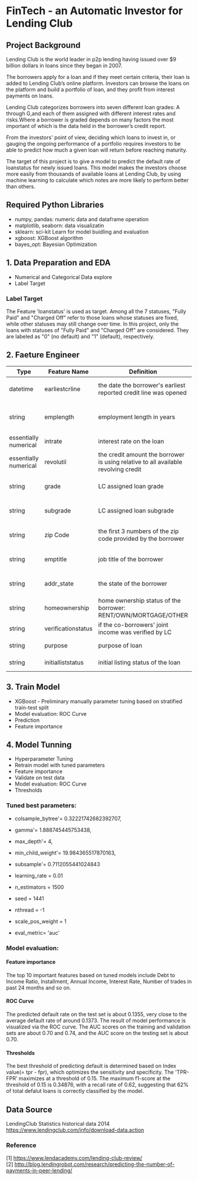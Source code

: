 # FinTech - an Automatic Investor for Lending Club
## Project Background
Lending Club is the world leader in p2p lending having issued over $9 billion dollars in loans since they began in 2007. <br>

The borrowers apply for a loan and if they meet certain criteria, their loan is added to Lending Club’s online platform. Investors can browse the loans on the platform and build a portfolio of loan, and they profit from interest payments on loans. <br>

Lending Club categorizes borrowers into seven different loan grades: A through G,and each of them assigned with different interest rates and risks.Where a borrower is graded depends on many factors the most important of which is the data held in the borrower’s credit report. <br>

From the investors' point of view, deciding which loans to invest in, or gauging the ongoing performance of a portfolio requires investors to be able to predict how much a given loan will return before reaching maturity. <br>

The target of this project is to give a model to predict the default rate of loanstatus for newly issued loans.
This model makes the investors choose more easily from thousands of available loans at Lending Club, by using machine learning to calculate which notes are more likely to perform better than others. 


## Required Python Libraries
- numpy, pandas: numeric data and dataframe operation
- matplotlib, seaborn: data visualizatin
- sklearn: sci-kit Learn for model buidling and evaluation
- xgboost: XGBoost algorithm
- bayes_opt: Bayesian Optimization

## 1. Data Preparation and EDA
- Numerical and Categorical Data explore
- Label Target 
### Label Target
The Feature 'loanstatus' is used as target. Among all the 7 statuses, "Fully Paid" and "Charged Off" refer to those loans whose statuses are fixed, while other statuses may still change over time. 
In this project, only the loans with statuses of "Fully Paid" and "Charged Off" are considered. They are labeled as "0" (no default) and "1" (default), respectively.


## 2. Faeture Engineer
| Type	| Feature Name |	Definition	|Operation|
| ------------- | ------------- |------------- | ------------- |
| datetime | earliestcrline |the date the borrower's earliest reported credit line was opened| split to numeric month/year|
| string  | emplength  |employment length in years|replace n/a; work year length to numeric|
| essentially numerical | intrate |interest rate on the loan| % to numerical|
| essentially numerical | revolutil | the credit amount the borrower is using relative to all available revolving credit| % to numerical|
| string | grade |LC assigned loan grade| category feature encoding|
| string | subgrade |LC assigned loan subgrade| category feature encoding|
| string | zip Code |the first 3 numbers of the zip code provided by the borrower| encoding by frequency|
| string | emptitle |job title of the borrower| encoding by frequency|
| string | addr_state |the state of the borrower | encoding by frequency|
| string | homeownership |home ownership status of the borrower: RENT/OWN/MORTGAGE/OTHER| one-hot encoding |
| string | verificationstatus |if the co-borrowers' joint income was verified by LC| one-hot encoding |
| string | purpose |purpose of loan | one-hot encoding |
| string | initialliststatus |initial listing status of the loan | one-hot encoding |

## 3. Train Model
- XGBoost - Preliminary manually parameter tuning based on stratified train-test split
- Model evaluation: ROC Curve
- Prediction
- Feature importance

## 4. Model Tunning
- Hyperparameter Tuning
- Retrain model with tuned parameters
- Feature importance
- Validate on test data
- Model evaluation: ROC Curve
- Thresholds

### Tuned best parameters:
- colsample_bytree'= 0.32221742682392707,
- gamma'= 1.888745445753438,
- max_depth'= 4,
- min_child_weight'= 19.984365517870163,
- subsample'= 0.7112055441024843

- learning_rate = 0.01
- n_estimators = 1500
- seed = 1441
- nthread = -1
- scale_pos_weight = 1
- eval_metric= 'auc'

### Model evaluation:
#### Feature importance
The top 10 important features based on tuned models include Debt to Income Ratio, Installment, Annual Income, Interest Rate, Number of trades in past 24 months and so on.

#### ROC Curve
The predicted default rate on the test set is about 0.1355, very close to the average default rate of around 0.1373. 
The result of model performance is visualized via the ROC curve. The AUC scores on the training and validation sets are about 0.70 and 0.74, and the AUC score on the testing set is about 0.70.

#### Thresholds
The best threshold of predicting default is determined based on Index value(= tpr - fpr), which optimizes the sensitivity and specificity.
The 'TPR-FPR' maximizes at a threshold of 0.15. The maximum f1-score at the threshold of 0.15 is 0.34876, with a recall rate of 0.62, suggesting that 62% of total defalut loans is correctly classified by the model.


## Data Source
LendingClub Statistics historical data 2014 <br>
https://www.lendingclub.com/info/download-data.action


### Reference
[1] https://www.lendacademy.com/lending-club-review/  <br>
[2] http://blog.lendingrobot.com/research/predicting-the-number-of-payments-in-peer-lending/ <br>


